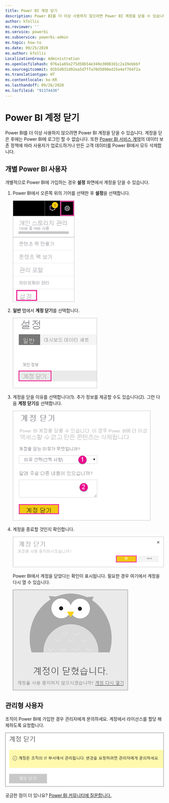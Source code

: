 ```yaml
---
title: Power BI 계정 닫기
description: Power BI를 더 이상 사용하지 않으려면 Power BI 계정을 닫을 수 있습니다.
author: kfollis
ms.reviewer: ''
ms.service: powerbi
ms.subservice: powerbi-admin
ms.topic: how-to
ms.date: 09/25/2020
ms.author: kfollis
LocalizationGroup: Administration
ms.openlocfilehash: 076a1a65e275d58b54e340e30083d1c2a19ebbbf
ms.sourcegitcommit: 02b5d031d92ea5d7ffa70d5098ed15e4ef764f2a
ms.translationtype: HT
ms.contentlocale: ko-KR
ms.lasthandoff: 09/26/2020
ms.locfileid: "91374436"
---
```

# <a name="close-your-power-bi-account"></a>Power BI 계정 닫기

Power BI를 더 이상 사용하지 않으려면 Power BI 계정을 닫을 수 있습니다.  계정을 닫은 후에는 Power BI에 로그인 할 수 없습니다. 또한 [Power BI 서비스 계약](https://azure.microsoft.com/support/legal/subscription-agreement/)의 데이터 보존 정책에 따라 사용자가 업로드하거나 만든 고객 데이터를 Power BI에서 모두 삭제합니다.

## <a name="individual-power-bi-users"></a>개별 Power BI 사용자

개별적으로 Power BI에 가입하는 경우 **설정** 화면에서 계정을 닫을 수 있습니다.

1. Power BI에서 오른쪽 위의 기어를 선택한 후 **설정**을 선택합니다.

    ![기어 아이콘 및 설정 옵션이 호출된 오른쪽 위 UI의 스크린샷.](media/service-admin-closing-your-account/close-account-settings.png)

1. **일반** 탭에서 **계정 닫기**를 선택합니다.

    ![왼쪽 위 모서리에 계정 닫기 옵션이 표시된 설정 페이지의 스크린샷.](media/service-admin-closing-your-account/close-account-settings-2.png)

1. 계정을 닫을 이유를 선택합니다(1). 추가 정보를 제공할 수도 있습니다(2). 그런 다음 **계정 닫기**를 선택합니다.

    ![계정을 닫기 위한 추가 정보를 제공하는 필드를 보여 주는 계정 닫기 대화 상자의 스크린샷.](media/service-admin-closing-your-account/close-account-settings-3.png)

1. 계정을 종료할 것인지 확인합니다.

    ![예 옵션이 표시된 계정 닫기 확인 대화 상자의 스크린샷.](media/service-admin-closing-your-account/close-account-settings-4.png)

    Power BI에서 계정을 닫았다는 확인이 표시됩니다. 필요한 경우 여기에서 계정을 다시 열 수 있습니다.

    ![계정이 닫혔습니다. 확인 대화 상자의 스크린샷.](media/service-admin-closing-your-account/close-account-settings-5.png)

## <a name="managed-users"></a>관리형 사용자

조직이 Power BI에 가입한 경우 관리자에게 문의하세요. 계정에서 라이선스를 할당 해제하도록 요청합니다.

![관리형 계정 닫기의 스크린샷.](media/service-admin-closing-your-account/close-account-managed.png)

궁금한 점이 더 있나요? [Power BI 커뮤니티에 질문합니다.](https://community.powerbi.com/)
